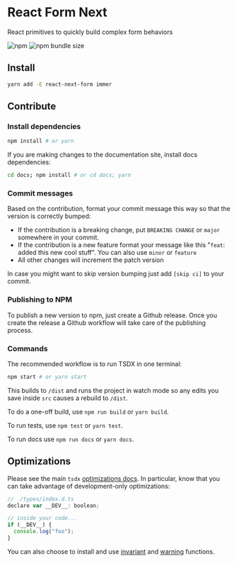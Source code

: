 # React Form Next

React primitives to quickly build complex form behaviors

![npm](https://img.shields.io/npm/v/react-next-form)
![npm bundle size](https://img.shields.io/bundlephobia/minzip/react-next-form)

## Install

```bash
yarn add -E react-next-form immer
```

## Contribute

### Install dependencies

```bash
npm install # or yarn
```

If you are making changes to the documentation site, install docs dependencies:

```bash
cd docs; npm install # or cd docs; yarn
```

### Commit messages

Based on the contribution, format your commit message this way so that the version is correctly bumped:

- If the contribution is a breaking change, put `BREAKING CHANGE` or `major` somewhere in your commit.
- If the contribution is a new feature format your message like this "`feat`: added this new cool stuff". You can also use `minor` or `feature`
- All other changes will increment the patch version

In case you might want to skip version bumping just add `[skip ci]` to your commit.

### Publishing to NPM

To publish a new version to npm, just create a Github release. Once you create the release a Github workflow will take care of the publishing process.

### Commands

The recommended workflow is to run TSDX in one terminal:

```bash
npm start # or yarn start
```

This builds to `/dist` and runs the project in watch mode so any edits you save inside `src` causes a rebuild to `/dist`.

To do a one-off build, use `npm run build` or `yarn build`.

To run tests, use `npm test` or `yarn test`.

To run docs use `npm run docs` or `yarn docs`.

## Optimizations

Please see the main `tsdx` [optimizations docs](https://github.com/palmerhq/tsdx#optimizations). In particular, know that you can take advantage of development-only optimizations:

```js
// ./types/index.d.ts
declare var __DEV__: boolean;

// inside your code...
if (__DEV__) {
  console.log("foo");
}
```

You can also choose to install and use [invariant](https://github.com/palmerhq/tsdx#invariant) and [warning](https://github.com/palmerhq/tsdx#warning) functions.
